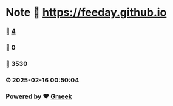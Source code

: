 # Note :link: https://feeday.github.io 
### :page_facing_up: [4](https://feeday.github.io/tag.html) 
### :speech_balloon: 0 
### :hibiscus: 3530 
### :alarm_clock: 2025-02-16 00:50:04 
### Powered by :heart: [Gmeek](https://github.com/Meekdai/Gmeek)
